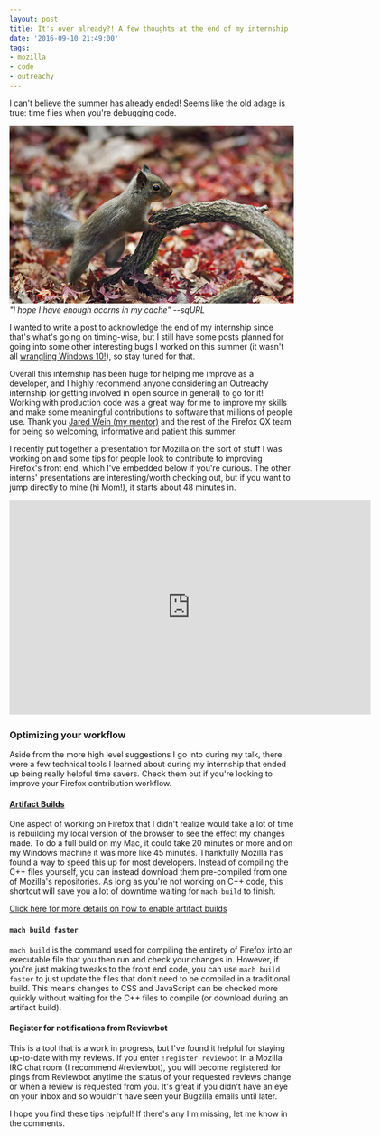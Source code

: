 ```yaml
---
layout: post
title: It's over already?! A few thoughts at the end of my internship
date: '2016-09-10 21:49:00'
tags:
- mozilla
- code
- outreachy
---
```


I can't believe the summer has already ended! Seems like the old adage is true: time flies when you're debugging code.

![](/assets/images/2016/09/Japanese_Squirrel_edited_version.jpg)
<i>"I hope I have enough acorns in my cache" --sqURL</i>

I wanted to write a post to acknowledge the end of my internship since that's what's going on timing-wise, but I still have some posts planned for going into some other interesting bugs I worked on this summer (it wasn't all [wrangling Windows 10!](http://blog.katiebroida.com/tag/windows10/)), so stay tuned for that. 

Overall this internship has been huge for helping me improve as a developer, and I highly recommend anyone considering an Outreachy internship (or getting involved in open source in general) to go for it! Working with production code was a great way for me to improve my skills and make some meaningful contributions to software that millions of people use. Thank you [Jared Wein (my mentor)](https://msujaws.wordpress.com/) and the rest of the Firefox QX team for being so welcoming, informative and patient this summer.

I recently put together a presentation for Mozilla on the sort of stuff I was working on and some tips for people look to contribute to improving Firefox's front end, which I've embedded below if you're curious. The other interns' presentations are interesting/worth checking out, but if you want to jump directly to mine (hi Mom!), it starts about 48 minutes in. 

<iframe src="https://air.mozilla.org/outreachy-participant-presentations-summer-2016/video/" width="640" height="380" frameborder="0" allowfullscreen></iframe>

### Optimizing your workflow
Aside from the more high level suggestions I go into during my talk, there were a few technical tools I learned about during my internship that ended up being really helpful time savers. Check them out if you're looking to improve your Firefox contribution workflow.

#### [Artifact Builds](https://developer.mozilla.org/en-US/docs/Mozilla/Developer_guide/Build_Instructions/Artifact_builds)
One aspect of working on Firefox that I didn't realize would take a lot of time is rebuilding my local version of the browser to see the effect my changes made. To do a full build on my Mac, it could take 20 minutes or more and on my Windows machine it was more like 45 minutes. Thankfully Mozilla has found a way to speed this up for most developers. Instead of compiling the C++ files yourself, you can instead download them pre-compiled from one of Mozilla's repositories. As long as you're not working on C++ code, this shortcut will save you a lot of downtime waiting for `mach build` to finish. 

[Click here for more details on how to enable artifact builds](https://developer.mozilla.org/en-US/docs/Mozilla/Developer_guide/Build_Instructions/Artifact_builds)

#### `mach build faster`
`mach build` is the command used for compiling the entirety of Firefox into an executable file that you then run and check your changes in. However, if you're just making tweaks to the front end code, you can use `mach build faster` to just update the files that don't need to be compiled in a traditional build. This means changes to CSS and JavaScript can be checked more quickly without waiting for the C++ files to compile (or download during an artifact build). 

#### Register for notifications from Reviewbot
This is a tool that is a work in progress, but I've found it helpful for staying up-to-date with my reviews. If you enter `!register reviewbot` in a Mozilla IRC chat room (I recommend #reviewbot), you will become registered for pings from Reviewbot anytime the status of your requested reviews change or when a review is requested from you. It's great if you didn't have an eye on your inbox and so wouldn't have seen your Bugzilla emails until later.

I hope you find these tips helpful! If there's any I'm missing, let me know in the comments.
